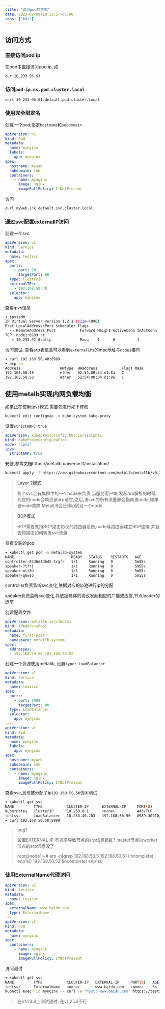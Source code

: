 ```yaml
---
title: "访问pod的方式"
date: 2023-02-09T10:32:57+08:00
tags: ["k8s"]
---
```


## 访问方式

### 直接访问pod ip

在pod中直接访问pod ip, 如

```
cur 10.233.96.61 
```

### 访问`pod-ip.ns.pod.cluster.local`

```
curl 10-233-96-61.default.pod.cluster.local
```

### 使用完全限定名

创建一个pod,指定`hostname`和`subdomain`

```yaml
apiVersion: v1
kind: Pod
metadata:
  name: mynginx
  labels:
    app: mynginx
spec:
  hostname: myweb
  subdomain: ink
  containers:
    - name: mynginx
      image: nginx
      imagePullPolicy: IfNotPresent
```

访问

```bash
curl myweb.ink.default.svc.cluster.local
```

### 通过svc配置externalIP访问

创建一个svc

```yaml
apiVersion: v1
kind: Service
metadata:
  name: testsvc
spec:
  ports:
    - port: 80
      targetPort: 80
  type: ClusterIP
  externalIPs:
    - 192.168.50.48
  selector:
    app: mynginx
```

查看ipvs信息

```bash
➜ ipvsadm
IP Virtual Server version 1.2.1 (size=4096)
Prot LocalAddress:Port Scheduler Flags
  -> RemoteAddress:Port           Forward Weight ActiveConn InActConn
TCP  node1:8989 rr
  -> 10.233.92.0:http             Masq    1      0          1 
```

访问测试, 查看arp表信息可以看到`externalIPs`的mac地址与`node1`相同

```bash
➜ curl 192.168.50.48:8989
➜ arp -n 
Address                  HWtype  HWaddress           Flags Mask            Iface
192.168.50.48            ether   52:54:00:34:d1:8a   C                     br0
192.168.50.50            ether   52:54:00:34:d1:8a   C                     br0
```

## 使用metalb实现内网负载均衡

如果正在使用`ipvs`模式,需要先进行如下修改

```bash
kubectl edit configmap -n kube-system kube-proxy
```

设置`strictARP: true`

```yaml
apiVersion: kubeproxy.config.k8s.io/v1alpha1
kind: KubeProxyConfiguration
mode: "ipvs"
ipvs:
  strictARP: true
```

安装,参考文档https://metallb.universe.tf/installation/

```bash
kubectl apply -f https://raw.githubusercontent.com/metallb/metallb/v0.13.7/config/manifests/metallb-native.yaml
```

> **Layer 2模式** 
>
> 每个svc会有集群中的一个node来负责,当服务客户端 发起arp解析的时候,对应的node会响应该arp请求,之后,该svc的所有流量都会指向该node,如果该node故障,MetalLB会迁移ip到另一个node

> **BGP模式** 
>
> BGP需要支持BGP路由协议的路由器设备,node与路由器建立BGP连接,并且告知路由如何转发svc流量

查看安装的pod

```bash
➜ kubectl get pod -n metallb-system
NAME                          READY   STATUS    RESTARTS   AGE
controller-84d6d4db45-trgfr   1/1     Running   0          5m55s
speaker-7t7rj                 1/1     Running   0          5m55s
speaker-mtt8d                 1/1     Running   0          5m55s
speaker-q8ws6                 1/1     Running   0          5m55s
```

controller负责监听svc变化,依据对应的Ip池进行ip的分配

speaker负责监听svc变化,并依据具体的协议发起相应的广播或应答,节点leader的选举

创建配置文件

```yaml
apiVersion: metallb.io/v1beta1
kind: IPAddressPool
metadata:
  name: first-pool
  namespace: metallb-system
spec:
  addresses:
  - 192.168.50.50-192.168.50.52
```

创建一个资源使用metallb, 设置`type: LoadBalancer`

```yaml
apiVersion: v1
kind: Service
metadata:
  name: testsvc
spec:
  ports:
    - port: 8989
      targetPort: 80
  type: LoadBalancer
  selector:
    app: mynginx
---
apiVersion: v1
kind: Pod
metadata:
  name: mynginx
  labels:
    app: mynginx
spec:
  hostname: myweb
  subdomain: ink
  containers:
    - name: mynginx
      image: nginx
      imagePullPolicy: IfNotPresent
```

查看svc,发现被分配了ip`192.168.50.50`访问测试

```bash
➜ kubectl get svc
NAME         TYPE           CLUSTER-IP      EXTERNAL-IP     PORT(S)          AGE
kubernetes   ClusterIP      10.233.0.1      <none>          443/TCP          18h
testsvc      LoadBalancer   10.233.49.203   192.168.50.50   8989:30910/TCP   3m59
➜ curl 192.168.50.50:8989
```

> bug?
>
> 设置EXTERNAL-IP 有机率导致节点的arp信息错乱? master节点向worker节点的arp信息没了
>
> root@node1:~# arp -n|grep 192.168.50.5
> 192.168.50.51                    (incomplete)                              enp1s0
> 192.168.50.52                    (incomplete)                              enp1s0

### 使用ExternalName代理访问

```yaml
apiVersion: v1
kind: Service
metadata:
  name: testsvc
spec:
  externalName: www.baidu.com
  type: ExternalName
---
apiVersion: v1
kind: Pod
metadata:
  name: mynginx
spec:
  containers:
    - name: mynginx
      image: nginx
      imagePullPolicy: IfNotPresent
```

访问测试

```bash
➜ kubectl get svc
NAME         TYPE           CLUSTER-IP   EXTERNAL-IP     PORT(S)   AGE
testsvc      ExternalName   <none>       www.baidu.com   <none>    5s
kubectl exec -it mynginx -- curl -H "host: www.baidu.com" https://testsvc --insecure
```

> 在v1.23.8上测试通过, 在v1.25.3不行

